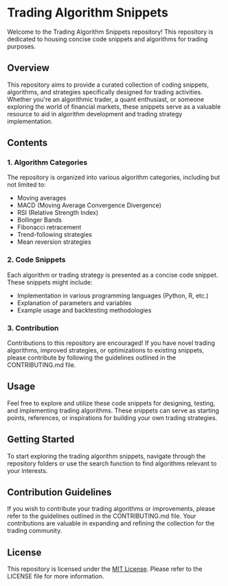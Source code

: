 # Trading Algorithm Snippets

Welcome to the Trading Algorithm Snippets repository! This repository is dedicated to housing concise code snippets and algorithms for trading purposes.

## Overview

This repository aims to provide a curated collection of coding snippets, algorithms, and strategies specifically designed for trading activities. Whether you're an algorithmic trader, a quant enthusiast, or someone exploring the world of financial markets, these snippets serve as a valuable resource to aid in algorithm development and trading strategy implementation.

## Contents

### 1. Algorithm Categories
The repository is organized into various algorithm categories, including but not limited to:
- Moving averages
- MACD (Moving Average Convergence Divergence)
- RSI (Relative Strength Index)
- Bollinger Bands
- Fibonacci retracement
- Trend-following strategies
- Mean reversion strategies

### 2. Code Snippets
Each algorithm or trading strategy is presented as a concise code snippet. These snippets might include:
- Implementation in various programming languages (Python, R, etc.)
- Explanation of parameters and variables
- Example usage and backtesting methodologies

### 3. Contribution
Contributions to this repository are encouraged! If you have novel trading algorithms, improved strategies, or optimizations to existing snippets, please contribute by following the guidelines outlined in the CONTRIBUTING.md file.

## Usage

Feel free to explore and utilize these code snippets for designing, testing, and implementing trading algorithms. These snippets can serve as starting points, references, or inspirations for building your own trading strategies.

## Getting Started

To start exploring the trading algorithm snippets, navigate through the repository folders or use the search function to find algorithms relevant to your interests.

## Contribution Guidelines

If you wish to contribute your trading algorithms or improvements, please refer to the guidelines outlined in the CONTRIBUTING.md file. Your contributions are valuable in expanding and refining the collection for the trading community.

## License

This repository is licensed under the [MIT License](https://opensource.org/licenses/MIT). Please refer to the LICENSE file for more information.
